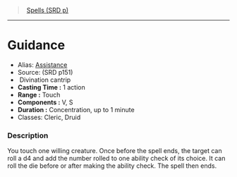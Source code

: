 ﻿> [Spells (SRD p)](srd_spells.md)

---

# Guidance

- Alias: [Assistance](hd_spells_assistance.md)
- Source: (SRD p151)
-  Divination cantrip
- **Casting Time :** 1 action
- **Range :** Touch
- **Components :** V, S
- **Duration :** Concentration, up to 1 minute
- Classes: Cleric, Druid

### Description

You touch one willing creature. Once before the spell ends, the target can roll a d4 and add the number rolled to one ability check of its choice. It can roll the die before or after making the ability check. The spell then ends.

